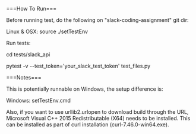 ===How To Run===

Before running test, do the following on "slack-coding-assignment" git dir:

Linux & OSX: 
source ./setTestEnv

Run tests:

cd tests/slack_api

pytest -v --test_token='your_slack_test_token' test_files.py


===Notes===

This is potentially runnable on Windows, the setup difference is:

Windows: setTestEnv.cmd

Also, if you want to use urllib2.urlopen to download build through the URL, Microsoft Visual C++ 2015 Redistributable (X64) needs to be installed. This can be installed as part of curl installation (curl-7.46.0-win64.exe).
